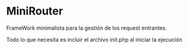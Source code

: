 # MiniRouter
FrameWork minimalista para la gestión de los request entrantes.

Todo lo que necesita es incluir el archivo init.php al iniciar la ejecución
